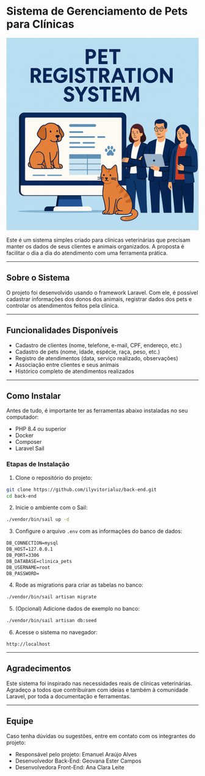 # Sistema de Gerenciamento de Pets para Clínicas

![Logo](logo.png)

Este é um sistema simples criado para clínicas veterinárias que precisam manter os dados de seus clientes e animais organizados. A proposta é facilitar o dia a dia do atendimento com uma ferramenta prática.

---

## Sobre o Sistema

O projeto foi desenvolvido usando o framework Laravel. Com ele, é possível cadastrar informações dos donos dos animais, registrar dados dos pets e controlar os atendimentos feitos pela clínica.

---

## Funcionalidades Disponíveis

- Cadastro de clientes (nome, telefone, e-mail, CPF, endereço, etc.)  
- Cadastro de pets (nome, idade, espécie, raça, peso, etc.)  
- Registro de atendimentos (data, serviço realizado, observações)  
- Associação entre clientes e seus animais  
- Histórico completo de atendimentos realizados

---

## Como Instalar

Antes de tudo, é importante ter as ferramentas abaixo instaladas no seu computador:

- PHP 8.4 ou superior  
- Docker  
- Composer  
- Laravel Sail

### Etapas de Instalação

1. Clone o repositório do projeto:

```bash
git clone https://github.com/ilyvitorialuz/back-end.git
cd back-end
```

2. Inicie o ambiente com o Sail:

```bash
./vendor/bin/sail up -d
```

3. Configure o arquivo `.env` com as informações do banco de dados:

```env
DB_CONNECTION=mysql
DB_HOST=127.0.0.1
DB_PORT=3306
DB_DATABASE=clinica_pets
DB_USERNAME=root
DB_PASSWORD=
```

4. Rode as migrations para criar as tabelas no banco:

```bash
./vendor/bin/sail artisan migrate
```

5. (Opcional) Adicione dados de exemplo no banco:

```bash
./vendor/bin/sail artisan db:seed
```

6. Acesse o sistema no navegador:

```
http://localhost
```

---

## Agradecimentos

Este sistema foi inspirado nas necessidades reais de clínicas veterinárias. Agradeço a todos que contribuíram com ideias e também à comunidade Laravel, por toda a documentação e ferramentas.

---

## Equipe

Caso tenha dúvidas ou sugestões, entre em contato com os integrantes do projeto:

- Responsável pelo projeto: Emanuel Araújo Alves
- Desenvolvedor Back-End: Geovana Ester Campos
- Desenvolvedora Front-End: Ana Clara Leite
